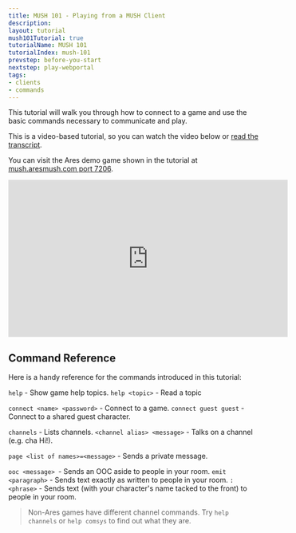 ```yaml
---
title: MUSH 101 - Playing from a MUSH Client
description:
layout: tutorial
mush101Tutorial: true
tutorialName: MUSH 101
tutorialIndex: mush-101
prevstep: before-you-start
nextstep: play-webportal
tags: 
- clients
- commands
---
```


This tutorial will walk you through how to connect to a game and use the basic commands necessary to communicate and play.

This is a video-based tutorial, so you can watch the video below or [read the transcript](/mush-101/muclient-transcript).

You can visit the Ares demo game shown in the tutorial at [mush.aresmush.com port 7206](http://mush.aresmush.com).

<iframe width="560" height="315" src="https://www.youtube.com/embed/5q3seETzgh8" frameborder="0" allow="autoplay; encrypted-media" allowfullscreen></iframe>

## Command Reference

Here is a handy reference for the commands introduced in this tutorial:

`help` - Show game help topics.
`help <topic>` - Read a topic

`connect <name> <password>` - Connect to a game.
`connect guest guest` - Connect to a shared guest character.

`channels` - Lists channels.
`<channel alias> <message>` - Talks on a channel (e.g. cha Hi!).

`page <list of names>=<message>` - Sends a private message.

`ooc <message> `- Sends an OOC aside to people in your room.
`emit <paragraph>` - Sends text exactly as written to people in your room.
`:<phrase>` - Sends text (with your character's name tacked to the front) to people in your room.

> Non-Ares games have different channel commands.  Try `help channels` or `help comsys` to find out what they are.